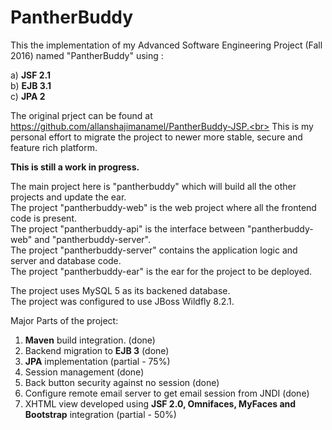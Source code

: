 # PantherBuddy
This the implementation of my Advanced Software Engineering Project (Fall 2016) named "PantherBuddy" using : 

a) <b>JSF 2.1</b> <br>
b) <b>EJB 3.1</b> <br>
c) <b>JPA 2</b> <br>

The original prject can be found at https://github.com/allanshajimanamel/PantherBuddy-JSP.<br>
This is my personal effort to migrate the project to newer more stable, secure and feature rich platform.

<b>This is still a work in progress.</b>

The main project here is "pantherbuddy" which will build all the other projects and update the ear.<br>
The project "pantherbuddy-web" is the web project where all the frontend code is present.<br>
The project "pantherbuddy-api" is the interface between "pantherbuddy-web" and "pantherbuddy-server".<br>
The project "pantherbuddy-server" contains the application logic and server and database code.<br>
The project "pantherbuddy-ear" is the ear for the project to be deployed.<br>

The project uses MySQL 5 as its backened database.<br>
The project was configured to use JBoss Wildfly 8.2.1.<br>

Major Parts of the project:<br>
1. <b>Maven</b> build integration. (done) <br>
2. Backend migration to <b>EJB 3</b> (done) <br>
3. <b>JPA</b> implementation (partial - 75%) <br>
4. Session management (done) <br>
5. Back button security against no session (done) <br>
6. Configure remote email server to get email session from JNDI (done) <br>
7. XHTML view developed using <b>JSF 2.0, Omnifaces, MyFaces and Bootstrap</b> integration (partial - 50%) <br>


